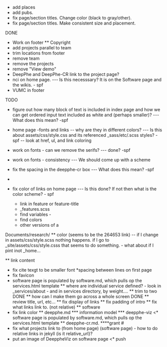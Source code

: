 * add places
* add pubs.
* fix page/section titles.  Change color (black to gray/other).
* fix page/section titles.  Make consistent size and placement.


DONE
* Work on footer
** Copyright
* add projects parallel to team
* trim locations from footer
* remove team
* remove the projects
* remove "View demo"
* DeepPhe and DeepPhe-CR link to the project page?
* nci on home page.   --- Is this necesssary?  It is on the Software page and the wikis.  - spf
* VUMC in footer


TODO
* figure out how many block of text is included in index page and how we can get ordered input text 
  included as white and (perhaps smaller)?  --- What does this mean? -spf
* home page -fonts and links
-- why are they in different colors?  --- Is this about assets/css/style.css and its referenced _sass/etc/.scss styles? -spf
   -- look at href, ul, and link coloring
* work on fonts - can we remove the serifs?   --- done? -spf
* work on fonts - consistency  --- We should come up with a scheme


* fix the spacing in the deepphe-cr box --- What does this mean? -spf
* 
* fix color of links on home page  --- Is this done?  If not then what is the color scheme? - spf
    - link in feature or feature-title
    - _features.scss
    - find variables -
    - find colors
    - other versions of a

Documents/research/
** color  (seems to be the 264653 link) -- if I change in assets/css/style.scss nothing happens. if I go to _site/assets/css/style.csss that seems to do something. - what about if I pint inot _home...

** link content
* fix cite texgt  to be smaller font
*spacing between lines on first page
* fix favicon
* software page is populated by software.md, which pulls op the services.html template
** where are individual service defined?  - look in _services/about  - and in services directory, by weight....
** trim to two DONE
** how can I make them go across a whole screen DONE
** review title, url, etc...
** fix display of links
** fix padding of intro
** fix what links link to. (not relative)
** software
* fix link color
** deepphe.md
*** information model
*** deepphe-viz
<* software page is populated by software.md, which pulls op the services.html template
** deepphe-cr.md.
****grant # 
* fix what projects link to (from home page) (software page) - how to do relative links in jekyll  (is it relative_url}?
* put an image of DeeppheViz on software page
<* push
